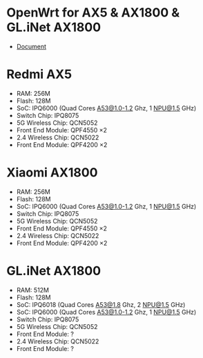 # OpenWrt for AX5 & AX1800 & GL.iNet AX1800
- [Document](https://github.com/Lvellios/OpenWrt-AX5-AX1800/blob/main/Doc.md)

# Redmi AX5
- RAM: 256M
- Flash: 128M
- SoC: IPQ6000 (Quad Cores A53@1.0-1.2 Ghz, 1 NPU@1.5 GHz)
- Switch Chip: IPQ8075
- 5G Wireless Chip: QCN5052
- Front End Module: QPF4550 ×2
- 2.4 Wireless Chip: QCN5022
- Front End Module: QPF4200 ×2

# Xiaomi AX1800
- RAM: 256M
- Flash: 128M
- SoC: IPQ6000 (Quad Cores A53@1.0-1.2 Ghz, 1 NPU@1.5 GHz)
- Switch Chip: IPQ8075
- 5G Wireless Chip: QCN5052
- Front End Module: QPF4550 ×2
- 2.4 Wireless Chip: QCN5022
- Front End Module: QPF4200 ×2

# GL.iNet AX1800
- RAM: 512M
- Flash: 128M
- SoC: IPQ6018 (Quad Cores A53@1.8 Ghz, 2 NPU@1.5 GHz)
- SoC: IPQ6000 (Quad Cores A53@1.0-1.2 Ghz, 1 NPU@1.5 GHz)
- Switch Chip: IPQ8075
- 5G Wireless Chip: QCN5052
- Front End Module: ?
- 2.4 Wireless Chip: QCN5022
- Front End Module: ?